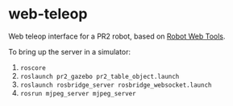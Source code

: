 # web-teleop

Web teleop interface for a PR2 robot, based on [Robot Web Tools](robotwebtools.org).

To bring up the server in a simulator:
1. `roscore`
2. `roslaunch pr2_gazebo pr2_table_object.launch`
3. `roslaunch rosbridge_server rosbridge_websocket.launch`
4. `rosrun mjpeg_server mjpeg_server`
